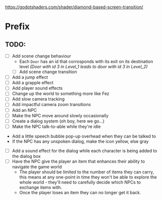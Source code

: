 https://godotshaders.com/shader/diamond-based-screen-transition/

# Prefix

## TODO:
* [ ] Add scene change behaviour
  * Each `Door` has an id that corrosponds with its exit on its destination level _(Door with id 3 in Level_1 leads to door with id 3 in Level_2)_
  * [ ] Add scene change transition
* [ ]  Add a jump effect
* [ ]  Add a grapple effect
* [ ]  Add player sound effects
* [ ]  Change up the world to something more like Fez
* [ ]  Add slow camera tracking
* [ ]  Add impactful camera zoom transitions
* [ ]  Add an NPC
* [ ]  Make the NPC move around slowly occasionally
* [ ]  Create a dialog system (oh boy, here we go...)
* [ ]  Make the NPC talk-to-able while they're idle
  * Add a little speech bubble pop-up overhead when they can be talked to
  * If the NPC has any unspoken dialog, make the icon yellow, else gray
* [ ] Add a sound effect for the dialog while each character is being added to the dialog box
* [ ] Have the NPC give the player an item that enhances their ability to navigate the game world
  * The player should be limited to the number of items they can carry, this means at any one-point in time they won't be able to explore the whole world - they'll need to carefully decide which NPCs to exchange items with.
  * Once the player loses an item they can no longer get it back.

